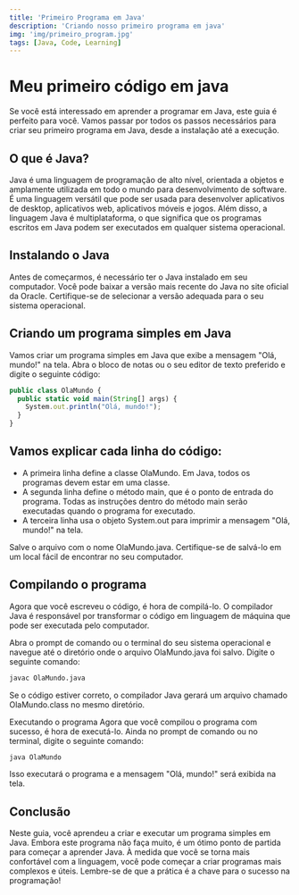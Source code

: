 ```yaml
---
title: 'Primeiro Programa em Java'
description: 'Criando nosso primeiro programa em java'
img: 'img/primeiro_program.jpg'
tags: [Java, Code, Learning]
---
```

# Meu primeiro código em java
Se você está interessado em aprender a programar em Java, este guia é perfeito para você. Vamos passar por todos os passos necessários para criar seu primeiro programa em Java, desde a instalação até a execução.

## O que é Java?
Java é uma linguagem de programação de alto nível, orientada a objetos e amplamente utilizada em todo o mundo para desenvolvimento de software. É uma linguagem versátil que pode ser usada para desenvolver aplicativos de desktop, aplicativos web, aplicativos móveis e jogos. Além disso, a linguagem Java é multiplataforma, o que significa que os programas escritos em Java podem ser executados em qualquer sistema operacional.

## Instalando o Java
Antes de começarmos, é necessário ter o Java instalado em seu computador. Você pode baixar a versão mais recente do Java no site oficial da Oracle. Certifique-se de selecionar a versão adequada para o seu sistema operacional.

## Criando um programa simples em Java
Vamos criar um programa simples em Java que exibe a mensagem "Olá, mundo!" na tela. Abra o bloco de notas ou o seu editor de texto preferido e digite o seguinte código:

```js
public class OlaMundo {
  public static void main(String[] args) {
    System.out.println("Olá, mundo!");
  }
}
```
## Vamos explicar cada linha do código:

- A primeira linha define a classe OlaMundo. Em Java, todos os programas devem estar em uma classe.
- A segunda linha define o método main, que é o ponto de entrada do programa. Todas as instruções dentro do método main serão executadas quando o programa for executado.
- A terceira linha usa o objeto System.out para imprimir a mensagem "Olá, mundo!" na tela.

Salve o arquivo com o nome OlaMundo.java. Certifique-se de salvá-lo em um local fácil de encontrar no seu computador.

## Compilando o programa
Agora que você escreveu o código, é hora de compilá-lo. O compilador Java é responsável por transformar o código em linguagem de máquina que pode ser executada pelo computador.

Abra o prompt de comando ou o terminal do seu sistema operacional e navegue até o diretório onde o arquivo OlaMundo.java foi salvo. Digite o seguinte comando:

```bash
javac OlaMundo.java
```
Se o código estiver correto, o compilador Java gerará um arquivo chamado OlaMundo.class no mesmo diretório.

Executando o programa
Agora que você compilou o programa com sucesso, é hora de executá-lo. Ainda no prompt de comando ou no terminal, digite o seguinte comando:

```bash
java OlaMundo
```
Isso executará o programa e a mensagem "Olá, mundo!" será exibida na tela.

## Conclusão
Neste guia, você aprendeu a criar e executar um programa simples em Java. Embora este programa não faça muito, é um ótimo ponto de partida para começar a aprender Java. À medida que você se torna mais confortável com a linguagem, você pode começar a criar programas mais complexos e úteis. Lembre-se de que a prática é a chave para o sucesso na programação!
